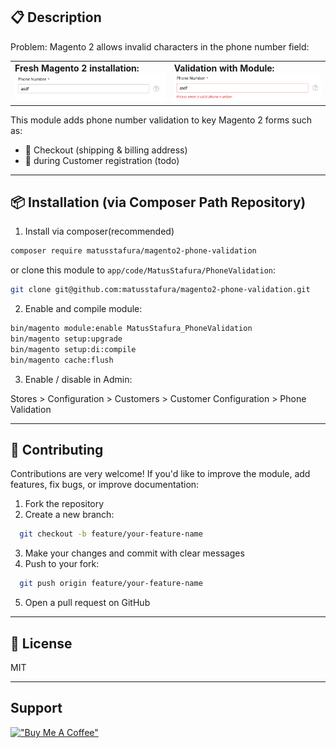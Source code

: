 ## 📋 Description

Problem: Magento 2 allows invalid characters in the phone number field:

<table>
  <tr>
    <td><strong>Fresh Magento 2 installation:</strong><br><img src="./docs/before.jpg" alt="before validation" width="400"/></td>
    <td><strong>Validation with Module:</strong><br><img src="./docs/after.jpg" alt="after validation" width="400"/></td>
  </tr>
</table>

This module adds phone number validation to key Magento 2 forms such as:

- 🛒 Checkout (shipping & billing address)
- 🧑 during Customer registration (todo)

---

## 📦 Installation (via Composer Path Repository)

1. Install via composer(recommended)

```bash
composer require matusstafura/magento2-phone-validation  
````

or clone this module to `app/code/MatusStafura/PhoneValidation`:

```bash
git clone git@github.com:matusstafura/magento2-phone-validation.git 
````

2. Enable and compile module:

```bash
bin/magento module:enable MatusStafura_PhoneValidation
bin/magento setup:upgrade
bin/magento setup:di:compile
bin/magento cache:flush
```

3. Enable / disable in Admin:

Stores > Configuration > Customers > Customer Configuration > Phone Validation

---

## 🤝 Contributing

Contributions are very welcome! If you'd like to improve the module, add features, fix bugs, or improve documentation:

1. Fork the repository
2. Create a new branch:
```bash
  git checkout -b feature/your-feature-name
```
3. Make your changes and commit with clear messages
4. Push to your fork:
```bash
  git push origin feature/your-feature-name
```
5. Open a pull request on GitHub

---

## 📃 License

MIT

---

## Support

[!["Buy Me A Coffee"](https://www.buymeacoffee.com/assets/img/custom_images/orange_img.png)](https://www.buymeacoffee.com/matusstafura)

